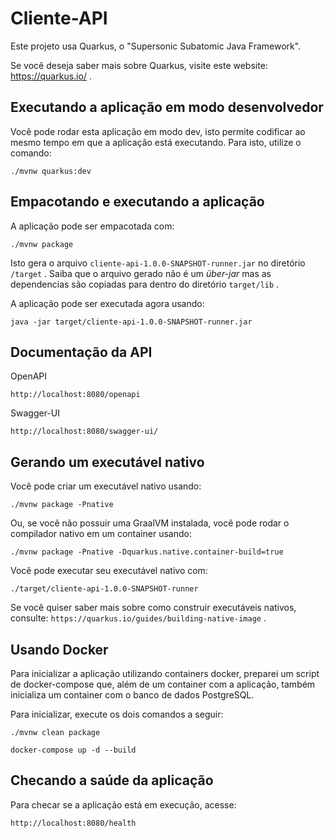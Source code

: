# Cliente-API

Este projeto usa Quarkus, o "Supersonic Subatomic Java Framework".

Se você deseja saber mais sobre Quarkus, visite este website: https://quarkus.io/ .

## Executando a aplicação em modo desenvolvedor

Você pode rodar esta aplicação em modo dev, isto permite codificar ao mesmo tempo em que a aplicação está executando. Para isto, utilize o comando:


```
./mvnw quarkus:dev
```

## Empacotando e executando a aplicação

A aplicação pode ser empacotada com:

```
./mvnw package
```

Isto gera o arquivo `cliente-api-1.0.0-SNAPSHOT-runner.jar` no diretório `/target` .
Saiba que o arquivo gerado não é um _über-jar_ mas as dependencias são copiadas para dentro do diretório `target/lib` .

A aplicação pode ser executada agora usando:

```
java -jar target/cliente-api-1.0.0-SNAPSHOT-runner.jar
```


## Documentação da API

OpenAPI

`http://localhost:8080/openapi`


Swagger-UI

`http://localhost:8080/swagger-ui/`


## Gerando um executável nativo

Você pode criar um executável nativo usando:

```
./mvnw package -Pnative
```

Ou, se você não possuir uma GraalVM instalada, você pode rodar o compilador nativo em um container usando:

```
./mvnw package -Pnative -Dquarkus.native.container-build=true
```


Você pode executar seu executável nativo com:

```
./target/cliente-api-1.0.0-SNAPSHOT-runner
```

Se você quiser saber mais sobre como construir executáveis nativos, consulte:  `https://quarkus.io/guides/building-native-image` .


## Usando Docker

Para inicializar a aplicação utilizando containers docker, preparei um script de docker-compose que, além de um container com a aplicação, também inicializa um container com o banco de dados PostgreSQL.

Para inicializar, execute os dois comandos a seguir:

```
./mvnw clean package
```
```
docker-compose up -d --build
```

## Checando a saúde da aplicação

Para checar se a aplicação está em execução, acesse:

```
http://localhost:8080/health
```